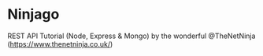 # Ninjago
REST API Tutorial (Node, Express &amp; Mongo) by the wonderful @TheNetNinja (https://www.thenetninja.co.uk/)
